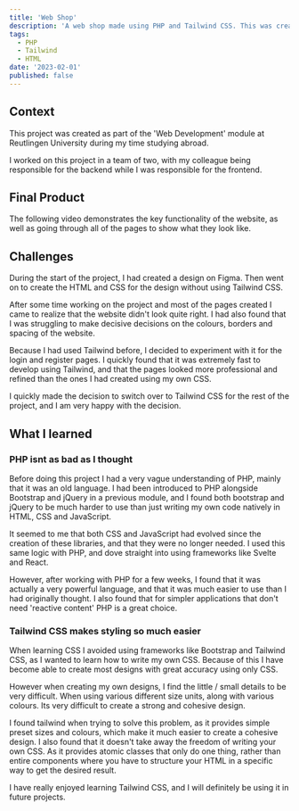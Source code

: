 ```yaml
---
title: 'Web Shop'
description: 'A web shop made using PHP and Tailwind CSS. This was created as part of a school project at Reutlingen University.'
tags:
  - PHP
  - Tailwind
  - HTML
date: '2023-02-01'
published: false
---
```


<script>
  import YouTube from '$lib/components/YouTube-Video.svelte';
  import Wavy from "$lib/components/Wavy.svelte";
</script>

## Context

This project was created as part of the 'Web Development' module at Reutlingen University during my time studying abroad.

I worked on this project in a team of two, with my colleague being responsible for the backend while I was responsible for the frontend.

<Wavy>

## Final Product

The following video demonstrates the key functionality of the website, as well as going through all of the pages to show what they look like.

<!-- <YouTube videoId="hWGgw1K-i8Y" title="Test"/> -->
<YouTube videoId="" title="Web-Shop Walkthrough"/>
</Wavy>

## Challenges

During the start of the project, I had created a design on Figma.
Then went on to create the HTML and CSS for the design without using Tailwind CSS.

After some time working on the project and most of the pages created I came to realize that the website didn't look quite right. I had also found that I was struggling to make decisive decisions on the colours, borders and spacing of the website.

Because I had used Tailwind before, I decided to experiment with it for the login and register pages. I quickly found that it was extremely fast to develop using Tailwind, and that the pages looked more professional and refined than the ones I had created using my own CSS.

I quickly made the decision to switch over to Tailwind CSS for the rest of the project, and I am very happy with the decision.

<Wavy>

## What I learned

### PHP isnt as bad as I thought

Before doing this project I had a very vague understanding of PHP, mainly that it was an old language.
I had been introduced to PHP alongside Bootstrap and jQuery in a previous module, and I found both bootstrap and jQuery to be much harder to use than just writing my own code natively in HTML, CSS and JavaScript.

It seemed to me that both CSS and JavaScript had evolved since the creation of these libraries, and that they were no longer needed. I used this same logic with PHP, and dove straight into using frameworks like Svelte and React.

However, after working with PHP for a few weeks, I found that it was actually a very powerful language, and that it was much easier to use than I had originally thought. I also found that for simpler applications that don't need 'reactive content' PHP is a great choice.

### Tailwind CSS makes styling so much easier

When learning CSS I avoided using frameworks like Bootstrap and Tailwind CSS, as I wanted to learn how to write my own CSS. Because of this I have become able to create most designs with great accuracy using only CSS.

However when creating my own designs, I find the little / small details to be very difficult. When using various different size units, along with various colours. Its very difficult to create a strong and cohesive design.

I found tailwind when trying to solve this problem, as it provides simple preset sizes and colours, which make it much easier to create a cohesive design. I also found that it doesn't take away the freedom of writing your own CSS. As it provides atomic classes that only do one thing, rather than entire components where you have to structure your HTML in a specific way to get the desired result.

I have really enjoyed learning Tailwind CSS, and I will definitely be using it in future projects.
</Wavy>
